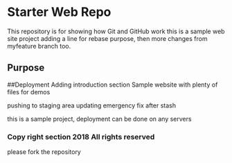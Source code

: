 # Starter Web Repo

This repository is for showing how Git and GitHub work
this is a sample web site project
adding a line for rebase purpose, then more changes from myfeature branch too.
## Purpose
##Deployment
Adding introduction section 
Sample website with plenty of files for demos

pushing to staging area
updating emergency fix after stash 

this is a sample project, deployment can be done on any servers
### Copy right section 2018 All rights reserved

please fork the repository